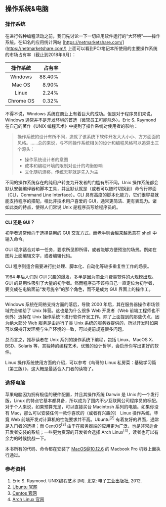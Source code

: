 ## 操作系统&电脑

### 操作系统

在进行各种编程活动之前，我们先讨论一下一切应用软件运行的“大环境”——操作系统。在知名的应用统计网站 [https://netmarketshare.com/](https://netmarketshare.com/) 上面可以看到PC/笔记本所使用的主要操作系统的市场占有率（截止到2018年6月）：

|    操作系统    |     占有率     |
|:-------------:| -------------:|
|     Windows   |     88.40%    |
|     Mac OS    |      8.90%    |
|     Linux     |      2.24%    |
|   Chrome OS   |      0.32%    |

不得不说，Windows 系统在商业上有着巨大的成功。但是对于程序员们来说，Windows 通常并不是开发环境的首选（微软员工可能除外）。Eric S. Raymond 在自己的著作《UNIX 编程艺术》中提到了操作系统对使用者的影响：

> 操作系统的设计有所不同，造就了该系统下软件开发大大小小、方方面面的风格。……总的来说，与不同操作系统相关的设计和编程风格可以追溯出三个源头：
> - 操作系统设计者的意图
> - 成本和编程环境的限制对设计的均衡影响
> - 文化随机漂移，传统无非就是先入为主

不同的操作系统存在的纯用户转变为开发者的门槛有所不同。Unix 操作系统都会默认安装编译器和脚本工具，并且默认就是（或者可以随时切换到）命令行界面（CLI，Command Line Interface）。CLI 具有高度的脚本化能力，它们很容易就能支持程序的搭配，相比非技术用户喜爱的 GUI，通常更简洁、更有表现力。诸如此类的特点，使得人们常说 Unix 是程序员写给程序员的。

-------------

**CLI 还是 GUI？**

初学者通常倾向于选择易用的 GUI 交互方式，而老手则会越来越愿意在 shell 中输入命令。

GUI 程序适合对单一任务，要求所见即所得，或者能够方便预览的场景。例如在图片上面编辑文字，或者编辑代码。

CLI 程序则适合需要进行批处理、脚本化、自动化等较多重复性工作的场景。

1984 年后人们对 GUI 兴趣的爆发，多半是因为商业消费类软件的大规模出现。GUI 的易用性吸引了大量的初学者。然而程序员不该将自己一直定位为初学者，要变成在电脑面前“发号施令”的那个角色，而不是成为 GUI 界面上的操作工。

-------------

Windows 系统在网络支持方面的落后，导致 2000 年后，其在服务器操作市场领域完全输给了 Unix 阵营。这也是为什么很多 Web 开发者（Web 前端工程师也不例外）选择在 Unix 操作系统下进行软件开发工作。除了上面提到的那些优点，因为绝大部分 Web 服务是由运行了类 Unix 系统的服务器提供的，所以开发时如果可以保持开发环境与生产环境的一致，可以提前规避很多问题。

总而言之，推荐读者在 Unix 系列的操作系统下编程，包括 Linux、MacOS X、BSD、Solaris 等，其独特的编程艺术、优雅的设计哲学，会启示你写出更好的软件。

Linux 操作系统使用方面的介绍，可以参考《鸟哥的 Linux 私房菜：基础学习篇（第三版）》，这大概是最适合入门者的读物了。

### 选择电脑

苹果电脑因为拥有极佳的硬件配置，并且其操作系统 Darwin 是 Unix 的一个发行版，Linux 的特点它基本都具备，所以成为了国内不少互联网公司程序员的标配。对于个人来说，如果预算充足，可以直接买台 Macintosh 系列的电脑。如果你没有 Mac，那么可以安装任何一款你喜欢的（或者有兴趣的） Linux 操作系统，毕竟 Web 前端开发对计算机的性能要求并不高。Ubuntu<sup>[2]</sup> 有着友好的界面，通常是入门者的选择；而 CentOS<sup>[3]</sup> 由于在服务器端的应用更为广泛，也是非常适合开发者安装的系统；一些更为资深的开发者会选择 Arch Linux<sup>[4]</sup>，读者也可以有余力的时候挑战一下。

本书所有的代码、命令都在安装了 MacOS@10.12.6 的 Macbook Pro 机器上面执行通过。

### 参考资料

1. Eric S. Raymond. UNIX编程艺术 [M]. 北京: 电子工业出版社, 2012.
2. [Ubuntu 官网](https://www.ubuntu.com/index_kylin)
3. [Centos 官网](https://www.centos.org/)
4. [Arch Linux 官网](https://www.archlinux.org/)
